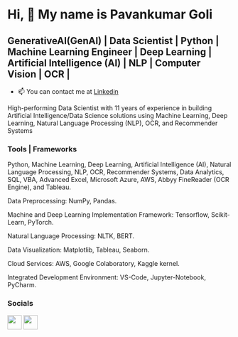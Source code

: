 Hi, 👋  My name is Pavankumar Goli
=====================================

GenerativeAI(GenAI) | Data Scientist | Python | Machine Learning Engineer | Deep Learning | Artificial Intelligence (AI) | NLP | Computer Vision | OCR |
------------------------------------

* 📫  You can contact me at [Linkedin](https://www.linkedin.com/in/pavankumargoli/)

High-performing Data Scientist with 11 years of experience in building Artificial Intelligence/Data Science solutions using Machine Learning, Deep Learning, Natural Language Processing (NLP), OCR, and Recommender Systems 
 
### Tools | Frameworks 

Python, Machine Learning, Deep Learning, Artificial Intelligence (AI), Natural Language Processing, NLP, OCR, Recommender Systems, Data Analytics, SQL, VBA, Advanced Excel, Microsoft Azure, AWS, Abbyy FineReader (OCR Engine), and Tableau.
  
Data Preprocessing: NumPy, Pandas. 

Machine and Deep Learning Implementation Framework: Tensorflow, Scikit-Learn, PyTorch. 

Natural Language Processing: NLTK, BERT. 

Data Visualization: Matplotlib, Tableau, Seaborn. 

Cloud Services: AWS, Google Colaboratory, Kaggle kernel. 

Integrated Development Environment: VS-Code, Jupyter-Notebook, PyCharm.

### Socials

<p align="left"> <a href="https://github.com/pavankumargoli" target="_blank" rel="noreferrer"><img src="https://raw.githubusercontent.com/danielcranney/readme-generator/main/public/icons/socials/github.svg" width="32" height="32" /></a> <a href="https://www.linkedin.com/mynetwork/discovery-see-all/?usecase=PEOPLE_FOLLOWS&followMember=pavankumargoli" target="_blank" rel="noreferrer"><img src="https://raw.githubusercontent.com/danielcranney/readme-generator/main/public/icons/socials/linkedin.svg" width="32" height="32" /></a> 


<!---
pavankumargoli/pavankumargoli is a ✨ special ✨ repository because its `README.md` (this file) appears on your GitHub profile.
You can click the Preview link to take a look at your changes.
--->
